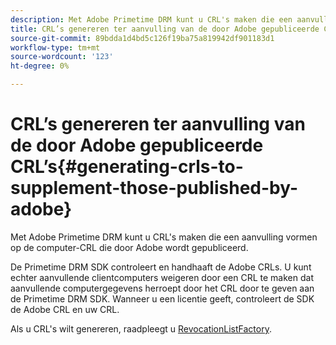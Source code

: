 ```yaml
---
description: Met Adobe Primetime DRM kunt u CRL's maken die een aanvulling vormen op de computer-CRL die door Adobe wordt gepubliceerd.
title: CRL’s genereren ter aanvulling van de door Adobe gepubliceerde CRL’s
source-git-commit: 89bdda1d4bd5c126f19ba75a819942df901183d1
workflow-type: tm+mt
source-wordcount: '123'
ht-degree: 0%

---
```



# CRL’s genereren ter aanvulling van de door Adobe gepubliceerde CRL’s{#generating-crls-to-supplement-those-published-by-adobe}

Met Adobe Primetime DRM kunt u CRL&#39;s maken die een aanvulling vormen op de computer-CRL die door Adobe wordt gepubliceerd.

De Primetime DRM SDK controleert en handhaaft de Adobe CRLs. U kunt echter aanvullende clientcomputers weigeren door een CRL te maken dat aanvullende computergegevens herroept door het CRL door te geven aan de Primetime DRM SDK. Wanneer u een licentie geeft, controleert de SDK de Adobe CRL en uw CRL.

Als u CRL&#39;s wilt genereren, raadpleegt u [RevocationListFactory](https://help.adobe.com/en_US/primetime/api/drm-apis/server/javadocs-flashaccess-pro/com/adobe/flashaccess/sdk/revocation/RevocationListFactory.html).
